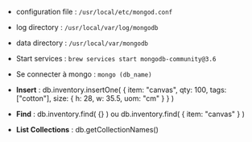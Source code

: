 * configuration file : ``/usr/local/etc/mongod.conf``
* log directory : ``/usr/local/var/log/mongodb``
* data directory : ``/usr/local/var/mongodb``
* Start services : ``brew services start mongodb-community@3.6``
* Se connecter à mongo : ``mongo (db_name)``


* **Insert** : 					db.inventory.insertOne( { item: "canvas", qty: 100, tags: ["cotton"], size: { h: 28, w: 35.5, uom: "cm" } } )
* **Find** : 					db.inventory.find( {} ) 		ou 			db.inventory.find( { item: "canvas" } )
* **List Collections** : 		db.getCollectionNames()
